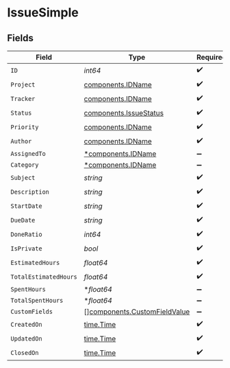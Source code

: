 # IssueSimple


## Fields

| Field                                                                        | Type                                                                         | Required                                                                     | Description                                                                  |
| ---------------------------------------------------------------------------- | ---------------------------------------------------------------------------- | ---------------------------------------------------------------------------- | ---------------------------------------------------------------------------- |
| `ID`                                                                         | *int64*                                                                      | :heavy_check_mark:                                                           | N/A                                                                          |
| `Project`                                                                    | [components.IDName](../../models/components/idname.md)                       | :heavy_check_mark:                                                           | N/A                                                                          |
| `Tracker`                                                                    | [components.IDName](../../models/components/idname.md)                       | :heavy_check_mark:                                                           | N/A                                                                          |
| `Status`                                                                     | [components.IssueStatus](../../models/components/issuestatus.md)             | :heavy_check_mark:                                                           | N/A                                                                          |
| `Priority`                                                                   | [components.IDName](../../models/components/idname.md)                       | :heavy_check_mark:                                                           | N/A                                                                          |
| `Author`                                                                     | [components.IDName](../../models/components/idname.md)                       | :heavy_check_mark:                                                           | N/A                                                                          |
| `AssignedTo`                                                                 | [*components.IDName](../../models/components/idname.md)                      | :heavy_minus_sign:                                                           | N/A                                                                          |
| `Category`                                                                   | [*components.IDName](../../models/components/idname.md)                      | :heavy_minus_sign:                                                           | N/A                                                                          |
| `Subject`                                                                    | *string*                                                                     | :heavy_check_mark:                                                           | N/A                                                                          |
| `Description`                                                                | *string*                                                                     | :heavy_check_mark:                                                           | N/A                                                                          |
| `StartDate`                                                                  | *string*                                                                     | :heavy_check_mark:                                                           | N/A                                                                          |
| `DueDate`                                                                    | *string*                                                                     | :heavy_check_mark:                                                           | N/A                                                                          |
| `DoneRatio`                                                                  | *int64*                                                                      | :heavy_check_mark:                                                           | N/A                                                                          |
| `IsPrivate`                                                                  | *bool*                                                                       | :heavy_check_mark:                                                           | N/A                                                                          |
| `EstimatedHours`                                                             | *float64*                                                                    | :heavy_check_mark:                                                           | N/A                                                                          |
| `TotalEstimatedHours`                                                        | *float64*                                                                    | :heavy_check_mark:                                                           | N/A                                                                          |
| `SpentHours`                                                                 | **float64*                                                                   | :heavy_minus_sign:                                                           | N/A                                                                          |
| `TotalSpentHours`                                                            | **float64*                                                                   | :heavy_minus_sign:                                                           | N/A                                                                          |
| `CustomFields`                                                               | [][components.CustomFieldValue](../../models/components/customfieldvalue.md) | :heavy_minus_sign:                                                           | N/A                                                                          |
| `CreatedOn`                                                                  | [time.Time](https://pkg.go.dev/time#Time)                                    | :heavy_check_mark:                                                           | N/A                                                                          |
| `UpdatedOn`                                                                  | [time.Time](https://pkg.go.dev/time#Time)                                    | :heavy_check_mark:                                                           | N/A                                                                          |
| `ClosedOn`                                                                   | [time.Time](https://pkg.go.dev/time#Time)                                    | :heavy_check_mark:                                                           | N/A                                                                          |